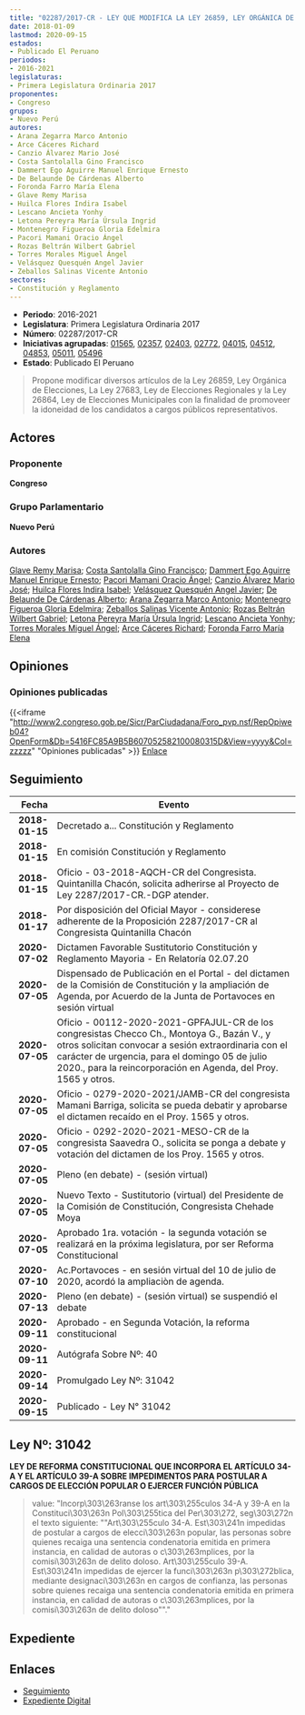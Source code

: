 ```yaml
---
title: "02287/2017-CR - LEY QUE MODIFICA LA LEY 26859, LEY ORGÁNICA DE ELECCIONES, LA LEY 27683, LEY DE ELECCIONES REGIONALES Y LA LEY 26864, LEY DE ELECCIONES MUNICIPALES CON LA FINALIDAD DE PROMOVER LA IDONEIDAD DE LOS CANDIDATOS A CARGOS PÚBLICOS REPRESENTATIVOS"
date: 2018-01-09
lastmod: 2020-09-15
estados:
- Publicado El Peruano
periodos:
- 2016-2021
legislaturas:
- Primera Legislatura Ordinaria 2017
proponentes:
- Congreso
grupos:
- Nuevo Perú
autores:
- Arana Zegarra Marco Antonio
- Arce Cáceres Richard
- Canzio Álvarez Mario José
- Costa Santolalla Gino Francisco
- Dammert Ego Aguirre Manuel Enrique Ernesto
- De Belaunde De Cárdenas Alberto
- Foronda Farro María Elena
- Glave Remy Marisa
- Huilca Flores Indira Isabel
- Lescano Ancieta Yonhy
- Letona Pereyra María Úrsula Ingrid
- Montenegro Figueroa Gloria Edelmira
- Pacori Mamani Oracio Ángel
- Rozas Beltrán Wilbert Gabriel
- Torres Morales Miguel Ángel
- Velásquez Quesquén Angel Javier
- Zeballos Salinas Vicente Antonio
sectores:
- Constitución y Reglamento
---
```

- **Periodo**: 2016-2021
- **Legislatura**: Primera Legislatura Ordinaria 2017
- **Número**: 02287/2017-CR
- **Iniciativas agrupadas**: [01565](../../01500/01565), [02357](../../02300/02357), [02403](../../02400/02403), [02772](../../02700/02772), [04015](../../04000/04015), [04512](../../04500/04512), [04853](../../04800/04853), [05011](../../05000/05011), [05496](../../05400/05496)
- **Estado**: Publicado El Peruano

> Propone modificar diversos artículos de la Ley 26859, Ley Orgánica de Elecciones, La Ley 27683, Ley de Elecciones Regionales y la Ley 26864, Ley de Elecciones Municipales con la finalidad de promoveer la idoneidad de los candidatos a cargos públicos representativos.


## Actores

### Proponente

**Congreso**

### Grupo Parlamentario

**Nuevo Perú**

### Autores

[Glave Remy Marisa](mailto:mailto:mglave@congreso.gob.pe); [Costa Santolalla Gino Francisco](mailto:mailto:gcosta@congreso.gob.pe); [Dammert Ego Aguirre Manuel Enrique Ernesto](mailto:mailto:mdammert@congreso.gob.pe); [Pacori Mamani Oracio Ángel](mailto:mailto:opacori@congreso.gob.pe); [Canzio Álvarez Mario José](mailto:mailto:mcanzio@congreso.gob.pe); [Huilca Flores Indira Isabel](mailto:mailto:ihuilca@congreso.gob.pe); [Velásquez Quesquén Angel Javier](mailto:mailto:jvelasquezq@congreso.gob.pe); [De Belaunde De Cárdenas Alberto](mailto:mailto:adebelaunde@congreso.gob.pe); [Arana Zegarra Marco Antonio](mailto:mailto:marana@congreso.gob.pe); [Montenegro Figueroa Gloria Edelmira](mailto:mailto:gmontenegrof@congreso.gob.pe); [Zeballos Salinas Vicente Antonio](mailto:mailto:vzeballos@congreso.gob.pe); [Rozas Beltrán Wilbert Gabriel](mailto:mailto:wrozas@congreso.gob.pe); [Letona Pereyra María Úrsula Ingrid](mailto:mailto:mletona@congreso.gob.pe); [Lescano Ancieta Yonhy](mailto:mailto:ylescano@congreso.gob.pe); [Torres Morales Miguel Ángel](mailto:mailto:mtorresm@congreso.gob.pe); [Arce Cáceres Richard](mailto:mailto:rarce@congreso.gob.pe); [Foronda Farro María Elena](mailto:mailto:mforonda@congreso.gob.pe)

## Opiniones

### Opiniones publicadas

{{<iframe "http://www2.congreso.gob.pe/Sicr/ParCiudadana/Foro_pvp.nsf/RepOpiweb04?OpenForm&Db=5416FC85A9B5B607052582100080315D&View=yyyy&Col=zzzzz" "Opiniones publicadas" >}}
[Enlace](http://www2.congreso.gob.pe/Sicr/ParCiudadana/Foro_pvp.nsf/RepOpiweb04?OpenForm&Db=5416FC85A9B5B607052582100080315D&View=yyyy&Col=zzzzz)


## Seguimiento

| Fecha | Evento |
|------:|--------|
| **2018-01-15** | Decretado a... Constitución y Reglamento |
| **2018-01-15** | En comisión Constitución y Reglamento |
| **2018-01-15** | Oficio - 03-2018-AQCH-CR del Congresista. Quintanilla Chacón, solicita adherirse al Proyecto de Ley 2287/2017-CR.-DGP atender. |
| **2018-01-17** | Por disposición del Oficial Mayor - considerese adherente de la Proposición 2287/2017-CR al Congresista Quintanilla Chacón |
| **2020-07-02** | Dictamen Favorable Sustitutorio Constitución y Reglamento Mayoria - En Relatoría 02.07.20 |
| **2020-07-05** | Dispensado de Publicación en el Portal - del dictamen de la Comisión de Constitución y la ampliación de Agenda, por Acuerdo de la Junta de Portavoces en sesión virtual |
| **2020-07-05** | Oficio - 00112-2020-2021-GPFAJUL-CR de los congresistas Checco Ch., Montoya G., Bazán V., y otros solicitan convocar a sesión extraordinaria con el carácter de urgencia, para el domingo 05 de julio 2020., para la reincorporación en Agenda, del Proy. 1565 y otros. |
| **2020-07-05** | Oficio - 0279-2020-2021/JAMB-CR del congresista Mamani Barriga, solicita se pueda debatir y aprobarse el dictamen recaído en el Proy. 1565 y otros. |
| **2020-07-05** | Oficio - 0292-2020-2021-MESO-CR de la congresista Saavedra O., solicita se ponga a debate y votación del dictamen de los Proy. 1565 y otros. |
| **2020-07-05** | Pleno (en debate) - (sesión virtual) |
| **2020-07-05** | Nuevo Texto - Sustitutorio (virtual) del Presidente de la Comisión de Constitución, Congresista Chehade Moya |
| **2020-07-05** | Aprobado 1ra. votación - la segunda votación se realizará en la próxima legislatura, por ser Reforma Constitucional |
| **2020-07-10** | Ac.Portavoces - en sesión virtual del 10 de julio de 2020, acordó la ampliaciòn de agenda. |
| **2020-07-13** | Pleno (en debate) - (sesión virtual) se suspendió el debate |
| **2020-09-11** | Aprobado - en Segunda Votación, la reforma constitucional |
| **2020-09-11** | Autógrafa Sobre Nº: 40 |
| **2020-09-14** | Promulgado Ley Nº: 31042 |
| **2020-09-15** | Publicado - Ley N° 31042 |

## Ley Nº: 31042

**LEY DE REFORMA CONSTITUCIONAL QUE INCORPORA EL ARTÍCULO 34-A Y EL ARTÍCULO 39-A SOBRE IMPEDIMENTOS PARA POSTULAR A CARGOS DE ELECCIÓN POPULAR O EJERCER FUNCIÓN PÚBLICA**

> value: "Incorp\303\263ranse los art\303\255culos 34-A y 39-A en la Constituci\303\263n Pol\303\255tica del Per\303\272, seg\303\272n el texto siguiente: \"\"Art\303\255culo 34-A. Est\303\241n impedidas de postular a cargos de elecci\303\263n popular, las personas sobre quienes recaiga una sentencia condenatoria emitida en primera instancia, en calidad de autoras o c\303\263mplices, por la comisi\303\263n de delito doloso. Art\303\255culo 39-A. Est\303\241n impedidas de ejercer la funci\303\263n p\303\272blica, mediante designaci\303\263n en cargos de confianza, las personas sobre quienes recaiga una sentencia condenatoria emitida en primera instancia, en calidad de autoras o c\303\263mplices, por la comisi\303\263n de delito doloso\"\"."


## Expediente

## Enlaces

- [Seguimiento](http://www2.congreso.gob.pe/Sicr/TraDocEstProc/CLProLey2016.nsf/f7fff46988ca05b1052578e100829cc7/a464651e16cfca1c0525821000834baf?OpenDocument)
- [Expediente Digital](http://www2.congreso.gob.pe/Sicr/TraDocEstProc/Expvirt_2011.nsf/visbusqptramdoc1621/02287?opendocument)

